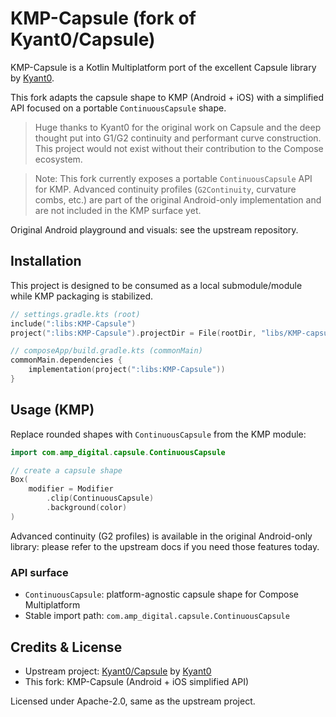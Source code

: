 # KMP-Capsule (fork of Kyant0/Capsule)

KMP-Capsule is a Kotlin Multiplatform port of the excellent Capsule library by [Kyant0](https://github.com/Kyant0). 

This fork adapts the capsule shape to KMP (Android + iOS) with a simplified API focused on a portable `ContinuousCapsule` shape.

> Huge thanks to Kyant0 for the original work on Capsule and the deep thought put into G1/G2 continuity and performant curve construction. This project would not exist without their contribution to the Compose ecosystem.

> Note: This fork currently exposes a portable `ContinuousCapsule` API for KMP. Advanced continuity profiles (`G2Continuity`, curvature combs, etc.) are part of the original Android-only implementation and are not included in the KMP surface yet.

Original Android playground and visuals: see the upstream repository.

## Installation

This project is designed to be consumed as a local submodule/module while KMP packaging is stabilized.

```kotlin
// settings.gradle.kts (root)
include(":libs:KMP-Capsule")
project(":libs:KMP-Capsule").projectDir = File(rootDir, "libs/KMP-capsule/capsule")

// composeApp/build.gradle.kts (commonMain)
commonMain.dependencies {
    implementation(project(":libs:KMP-Capsule"))
}
```

## Usage (KMP)

Replace rounded shapes with `ContinuousCapsule` from the KMP module:

```kotlin
import com.amp_digital.capsule.ContinuousCapsule

// create a capsule shape
Box(
    modifier = Modifier
        .clip(ContinuousCapsule)
        .background(color)
)
```

Advanced continuity (G2 profiles) is available in the original Android-only library: please refer to the upstream docs if you need those features today.

### API surface

- `ContinuousCapsule`: platform-agnostic capsule shape for Compose Multiplatform
- Stable import path: `com.amp_digital.capsule.ContinuousCapsule`

## Credits & License

- Upstream project: [Kyant0/Capsule](https://github.com/Kyant0/Capsule) by [Kyant0](https://github.com/Kyant0)
- This fork: KMP-Capsule (Android + iOS simplified API)

Licensed under Apache-2.0, same as the upstream project.
